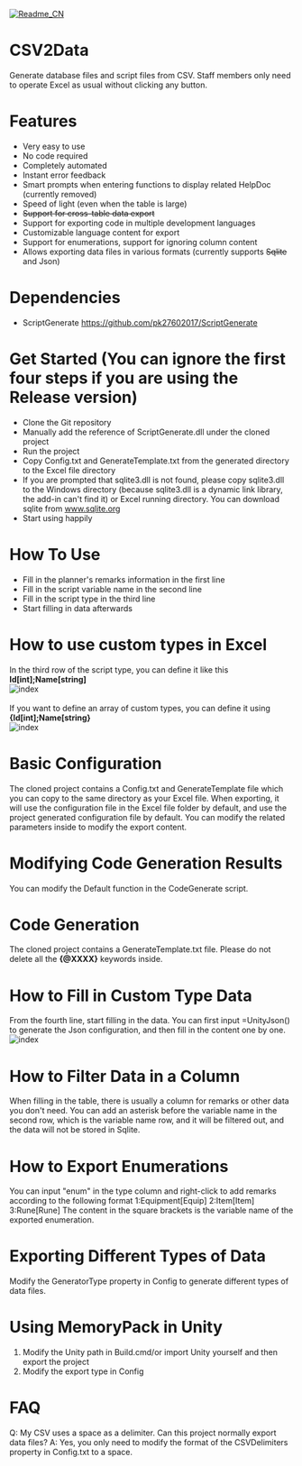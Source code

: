 [![Readme_CN](https://img.shields.io/badge/DreamExcel-%E4%B8%AD%E6%96%87%E6%96%87%E6%A1%A3-red)](https://github.com/Difficulty-in-naming/DreamExcel/blob/master/README_CN.md)


# CSV2Data

Generate database files and script files from CSV. Staff members only need to operate Excel as usual without clicking any button.

Features
===
- Very easy to use
- No code required
- Completely automated
- Instant error feedback
- Smart prompts when entering functions to display related HelpDoc (currently removed)
- Speed of light (even when the table is large)
- ~~Support for cross-table data export~~
- Support for exporting code in multiple development languages
- Customizable language content for export
- Support for enumerations, support for ignoring column content
- Allows exporting data files in various formats (currently supports ~~Sqlite~~ and Json)

Dependencies
===
- ScriptGenerate https://github.com/pk27602017/ScriptGenerate

Get Started (You can ignore the first four steps if you are using the Release version)
===
- Clone the Git repository
- Manually add the reference of ScriptGenerate.dll under the cloned project
- Run the project
- Copy Config.txt and GenerateTemplate.txt from the generated directory to the Excel file directory
- If you are prompted that sqlite3.dll is not found, please copy sqlite3.dll to the Windows directory (because sqlite3.dll is a dynamic link library, the add-in can't find it) or Excel running directory. You can download sqlite from www.sqlite.org
- Start using happily

How To Use
===
- Fill in the planner's remarks information in the first line
- Fill in the script variable name in the second line
- Fill in the script type in the third line
- Start filling in data afterwards

How to use custom types in Excel
===
In the third row of the script type, you can define it like this **Id[int];Name[string]**
<br />
![index](https://github.com/pk27602017/Excel2Sqlite/raw/master/Image/自定义类型.png)
<br />
<br />
If you want to define an array of custom types, you can define it using **{Id[int];Name[string}**
<br />
![index](https://github.com/pk27602017/Excel2Sqlite/raw/master/Image/自定义类型数组.png)

Basic Configuration
===
The cloned project contains a Config.txt and GenerateTemplate file which you can copy to the same directory as your Excel file. When exporting, it will use the configuration file in the Excel file folder by default, and use the project generated configuration file by default. You can modify the related parameters inside to modify the export content.

Modifying Code Generation Results
===
You can modify the Default function in the CodeGenerate script.

Code Generation
===
The cloned project contains a GenerateTemplate.txt file. Please do not delete all the **{@XXXX}** keywords inside.

How to Fill in Custom Type Data
===
From the fourth line, start filling in the data. You can first input =UnityJson() to generate the Json configuration, and then fill in the content one by one.
![index](https://github.com/pk27602017/Excel2Sqlite/raw/master/Image/智能提示.png)

How to Filter Data in a Column
===
When filling in the table, there is usually a column for remarks or other data you don't need. You can add an asterisk before the variable name in the second row, which is the variable name row, and it will be filtered out, and the data will not be stored in Sqlite.

How to Export Enumerations
===
You can input "enum" in the type column and right-click to add remarks according to the following format
1:Equipment[Equip]
2:Item[Item]
3:Rune[Rune]
The content in the square brackets is the variable name of the exported enumeration.

Exporting Different Types of Data
===
Modify the GeneratorType property in Config to generate different types of data files.

Using MemoryPack in Unity
===
1. Modify the Unity path in Build.cmd/or import Unity yourself and then export the project
2. Modify the export type in Config

FAQ
===
Q: My CSV uses a space as a delimiter. Can this project normally export data files?
A: Yes, you only need to modify the format of the CSVDelimiters property in Config.txt to a space.

